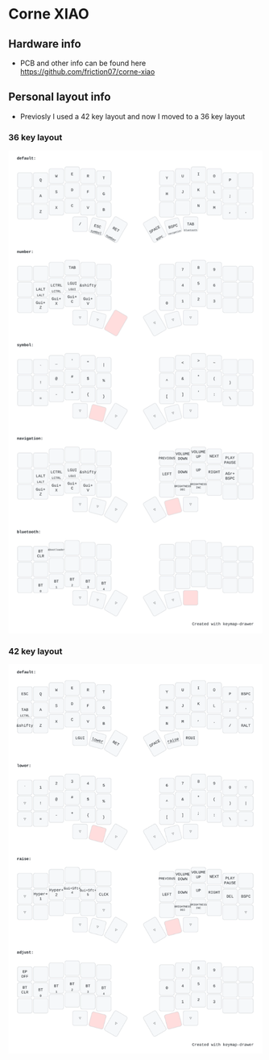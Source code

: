 # Corne XIAO 

## Hardware info

- PCB and other info can be found here https://github.com/friction07/corne-xiao

## Personal layout info

- Previosly I used a 42 key layout and now I moved to a 36 key layout

 ### 36 key layout 
![keymap_drawer_representation](./keymap-image/corne/36-keys/36-keys.svg?raw=true "keymap representation")

 ### 42 key layout 
![keymap_drawer_representation](./keymap-image/corne/42-keys/42-keys.svg?raw=true "keymap representation")
